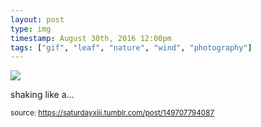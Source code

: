 ```yaml
---
layout: post
type: img
timestamp: August 30th, 2016 12:00pm
tags: ["gif", "leaf", "nature", "wind", "photography"]
---
```

<img src="https://saturdayxiii.github.io/media/149707794087.gif"/>

shaking like a&hellip;
 
  
<small>source: https://saturdayxiii.tumblr.com/post/149707794087</small>